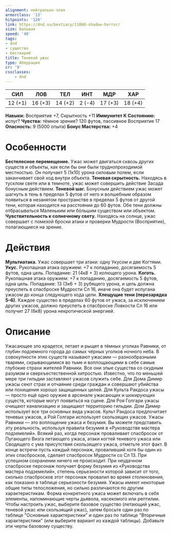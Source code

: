 ```yaml
---
alignment: нейтрально-злая
armorclass: '13'
hitpoints: '120'
link: https://dnd.su/bestiary/11860-shadow-horror/
size: Большая
speed: '40'
tags:
- dnd
- существо
- бестиарий
title: Теневой ужас
type: Аберрация
cr: '9'
cssclasses:
    - dnd
---
```



| СИЛ | ЛОВ | ТЕЛ | ИНТ | МДР | ХАР |
|---|---|---|---|---|---|
| 12 (+1) | 16 (+3) | 14 (+2) | 2 (-4) | 17 (+3) | 18 (+4) |
**Навыки:** Восприятие +7, Скрытность +11
**Иммунитет К Состоянию:** испуг?
**Чувства:** тёмное зрение? 120 футов, пассивное Восприятие 17
**Опасность:** 9 (5000 опыта)
**Бонус Мастерства:** +4


# Особенности
**Бестелесное перемещение.** Ужас может двигаться сквозь других существ и объекты, как если бы они были труднопроходимой местностью. Он получает 5 (1к10) урона силовым полем, если заканчивает свой ход внутри объекта.
**Теневая скрытность.** Находясь в тусклом свете или в темноте, ужас может совершить действие Засада бонусным действием.
**Теневой шаг.** Бонусным действием ужас может шагнуть в тень в пределах 5 футов от него и волшебным образом появиться в незанятом пространстве в пределах 5 футов от другой тени, которая находится на расстоянии до 60 футов. Обе тени должны отбрасываться Маленьким или бóльшим существом или объектом.
**Чувствительность к солнечному свету.** Находясь на солнце, ужас совершает с помехой броски атаки и проверки Мудрости (Восприятие), полагающиеся на зрение.


# Действия
**Мультиатака.** Ужас совершает три атаки: одну Укусом и две Когтями.
**Укус.** Рукопашная атака оружием: +7 к попаданию, досягаемость 5 футов, одна цель. Попадание: 21 (4к8 + 3) колющего урона.
**Коготь.** Рукопашная атака оружием: +7 к попаданию, досягаемость 5 футов, одна цель. Попадание: 13 (3к6 + 3) рубящего урона, и цель должна преуспеть в спасброске Мудрости Сл 16, иначе она будет испугана ужасом до конца следующего хода цели.
**Хлещущие тени (перезарядка 5–6).** Каждое существо в пределах 60 футов от ужаса, за исключением других ужасов, должно преуспеть в спасброске Ловкости Сл 16 или получит 27 (6к8) урона некротической энергией.


# Описание
Ужасающее зло крадется, летает и рыщет в тёмных уголках Равники, от глубин подземного города до самых чёрных уголков ночного неба. В совокупности этих существ называют ужасами — разнообразными тварями, скрывающимися во тьме и воплощающими в себе самые глубокие страхи жителей Равники. Все они злые существа со скудным разумом и сверхъестественной хитростью. Известно, что по меньшей мере три гильдии заставляют ужасов служить себе. Для Дома Димир ужасы сеют страх и отчаяние среди граждан и совершают убийства или похищения хорошо защищенных целей. Для Культа Ракдоса ужасы — просто ещё одно оружие в арсенале ужасающих и шокирующих существ, которые могут появиться на сцене. Для Роя Голгари ужасы очищают канализацию и защищают территорию гильдии. Дом Димир использует все три основных вида ужасов. Культ Ракдоса предпочитает теневых ужасов, а Рой Голгари использует скользящих ужасов. Ужасы Равники — это воплощение ужаса и безумия. Вы можете представить эту реальность, используя правила безумия в «Руководстве мастера подземелий». Всякий раз, когда персонаж проваливает спасбросок от Пугающего Визга летающего ужаса, атаки когтей теневого ужаса или Сводящего с ума присутствия скользящего ужаса, отметьте этот факт. В конце встречи пусть каждый персонаж, проваливший хотя бы один из этих спасбросков, сделает спасбросок Мудрости со Сл 13. При успешном сохранении ничего не происходит. При неудачном спасброске персонаж получает форму безумия из «Руководства мастера подземелий», степень серьезности которой зависит от того, сколько спасбросков этот персонаж провалил во время столкновения, как показано в таблице серьезности безумия. Ужасы имеют некоторые общие типы телосложения, но сильно различаются по другим характеристикам. Форма конкретного ужаса может включать в себя элементы, напоминающие черты дьявола, насекомого или рептилии. Чтобы настроить ужас, выберите базовое существо (летающий ужас, теневой ужас или скользящий ужас), затем бросьте один раз по таблице "Основные характеристики" и один раз по таблице "Вторичные характеристики" (или выберите вариант из каждой таблицы). Добавьте эти черты базовому существу.